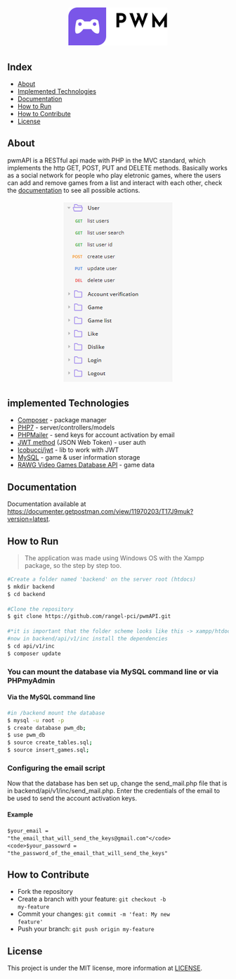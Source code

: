 <h1 align="center"><img src="https://github.com/rangel-pci/pwmAPI/blob/master/logo.svg" /></h1>

<h2>Index</h2>
<ul>
<li><a href="#About">About</a></li>
<li><a href="#ImplementedTechnologies">Implemented Technologies</a></li>
<li><a href="#Documentation">Documentation</a></li>
<li><a href="#HowToRun">How to Run</a></li>
<li><a href="#HowToContribute">How to Contribute</a></li>
<li><a href="#License">License</a></li>
</ul>

<h2>About</h2>

pwmAPI is a RESTful api made with PHP in the MVC standard, which implements the http GET, POST, PUT and DELETE methods.
Basically works as a social network for people who play eletronic games, where the users can add and remove games from a list and interact with each other, 
check the <a href="https://documenter.getpostman.com/view/11970203/T17J9muk?version=latest">documentation</a> to see all possible actions.

<h6 align="center"><kbd><img src="https://github.com/rangel-pci/pwmAPI/blob/master/demo.png" /></kbd></h6>

<h2 id="implementedTechnologies">implemented Technologies</h2>

- <a href="https://getcomposer.org/">Composer</a> - package manager
- <a href="https://www.php.net/">PHP7</a> - server/controllers/models
- <a href="https://github.com/PHPMailer/PHPMailer">PHPMailer</a> - send keys for account activation by email
- <a href="https://jwt.io/">JWT method</a> (JSON Web Token) - user auth
- <a href="https://github.com/lcobucci/jwt">lcobucci/jwt</a> - lib to work with JWT
- <a href="https://www.mysql.com/">MySQL</a> - game & user information storage
- <a href="https://api.rawg.io/docs/">RAWG Video Games Database API</a> - game data

<h2>Documentation</h2>

Documentation available at https://documenter.getpostman.com/view/11970203/T17J9muk?version=latest.

<h2 id="HowToRun">How to Run</h2>

> The application was made using Windows OS with the Xampp package, so the step by step too.

```bash
#Create a folder named 'backend' on the server root (htdocs)
$ mkdir backend
$ cd backend

#Clone the repository
$ git clone https://github.com/rangel-pci/pwmAPI.git

#*it is important that the folder scheme looks like this -> xampp/htdocs/backend/api profile_image temp create_tables.sql insert_games.sql
#now in backend/api/v1/inc install the dependencies
$ cd api/v1/inc
$ composer update
```
<h3>You can mount the database via MySQL command line or via PHPmyAdmin</h3>
<h4>Via the MySQL command line</h4>

```bash
#in /backend mount the database
$ mysql -u root -p
$ create database pwm_db;
$ use pwm_db
$ source create_tables.sql;
$ source insert_games.sql;
```

<h3>Configuring the email script</h3>

Now that the database has ben set up, change the send_mail.php file that is in backend/api/v1/inc/send_mail.php.
Enter the credentials of the email to be used to send the account activation keys.

<h4>Example</h4>

<code>$your_email = "the_email_that_will_send_the_keys@gmail.com"</code>
<code>$your_passowrd = "the_password_of_the_email_that_will_send_the_keys"</code>

<h2 id="HowToContribute">How to Contribute</h2>

- Fork the repository
- Create a branch with your feature: <code>git checkout -b my-feature</code>
- Commit your changes: <code>git commit -m 'feat: My new feature'</code>
- Push your branch: <code>git push origin my-feature</code>

<h2>License</h2>

This project is under the MIT license, more information at <a href="https://github.com/rangel-pci/pwmAPI/blob/master/LICENSE">LICENSE</a>.
